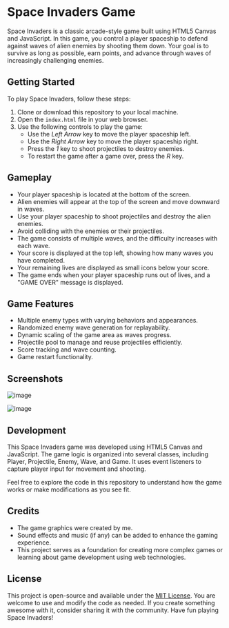 # Space Invaders Game

Space Invaders is a classic arcade-style game built using HTML5 Canvas and JavaScript. In this game, you control a player spaceship to defend against waves of alien enemies by shooting them down. Your goal is to survive as long as possible, earn points, and advance through waves of increasingly challenging enemies.

## Getting Started

To play Space Invaders, follow these steps:

1. Clone or download this repository to your local machine.
2. Open the `index.html` file in your web browser.
3. Use the following controls to play the game:
   - Use the *Left Arrow* key to move the player spaceship left.
   - Use the *Right Arrow* key to move the player spaceship right.
   - Press the *1* key to shoot projectiles to destroy enemies.
   - To restart the game after a game over, press the *R* key.

## Gameplay

- Your player spaceship is located at the bottom of the screen.
- Alien enemies will appear at the top of the screen and move downward in waves.
- Use your player spaceship to shoot projectiles and destroy the alien enemies.
- Avoid colliding with the enemies or their projectiles.
- The game consists of multiple waves, and the difficulty increases with each wave.
- Your score is displayed at the top left, showing how many waves you have completed.
- Your remaining lives are displayed as small icons below your score.
- The game ends when your player spaceship runs out of lives, and a "GAME OVER" message is displayed.

## Game Features

- Multiple enemy types with varying behaviors and appearances.
- Randomized enemy wave generation for replayability.
- Dynamic scaling of the game area as waves progress.
- Projectile pool to manage and reuse projectiles efficiently.
- Score tracking and wave counting.
- Game restart functionality.

## Screenshots

![image](https://github.com/Abhigyankrsingh/Space-Invader-Game/assets/72941693/2e24c961-627b-4bff-8f01-5b255b4d50f7)


![image](https://github.com/Abhigyankrsingh/Space-Invader-Game/assets/72941693/c8909e11-c4b7-43e4-95c9-374f26818b57)




## Development

This Space Invaders game was developed using HTML5 Canvas and JavaScript. The game logic is organized into several classes, including Player, Projectile, Enemy, Wave, and Game. It uses event listeners to capture player input for movement and shooting.

Feel free to explore the code in this repository to understand how the game works or make modifications as you see fit.

## Credits

- The game graphics were created by me.
- Sound effects and music (if any) can be added to enhance the gaming experience.
- This project serves as a foundation for creating more complex games or learning about game development using web technologies.

## License

This project is open-source and available under the [MIT License](LICENSE). You are welcome to use and modify the code as needed. If you create something awesome with it, consider sharing it with the community. Have fun playing Space Invaders!
